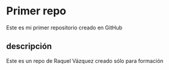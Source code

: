 # Primer repo
Este es mi primer repositorio creado en GitHub

## descripción
Este es un repo de Raquel Vázquez creado sólo para formación
